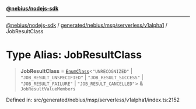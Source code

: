 [**@nebius/nodejs-sdk**](../../../../../../README.md)

***

[@nebius/nodejs-sdk](../../../../../../README.md) / [generated/nebius/msp/serverless/v1alpha1](../README.md) / JobResultClass

# Type Alias: JobResultClass

> **JobResultClass** = [`EnumClass`](../../../../../../runtime/protos/enum/type-aliases/EnumClass.md)\<`"UNRECOGNIZED"` \| `"JOB_RESULT_UNSPECIFIED"` \| `"JOB_RESULT_SUCCESS"` \| `"JOB_RESULT_FAILURE"` \| `"JOB_RESULT_CANCELLED"`\> & `JobResultValueMembers`

Defined in: src/generated/nebius/msp/serverless/v1alpha1/index.ts:2152
